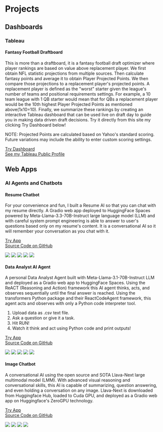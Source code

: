 # Projects
## Dashboards
### Tableau
#### Fantasy Football Draftboard
This is more than a draftboard, it is a fantasy football draft optimizer where player rankings are based on value above replacement player. We first obtain NFL statistic projections from multiple sources. Then calculate fantasy points and average it to obtain Player Projected Points. We then compare those projections to a replacement player's projected points. A replacement player is defined as the "worst" starter given the league's number of teams and positional requirements settings. For example, a 10 team league with 1 QB starter would mean that for QBs a replacement player would be the 10th highest Player Projected Points as mentioned above(1x10=10). Finally, we summarize these rankings by creating an interactive Tableau dashboard that can be used live on draft day to guide you in making data driven draft decisions. Try it directly from this site my clicking Try Dashboard below!

NOTE: Projected Points are calculated based on Yahoo's standard scoring. Future variations may include the ability to enter custom scoring settings.

<a href="FantasyFootballDraftboard">Try Dashboard</a><br>
<a href="https://public.tableau.com/app/profile/davor.kondic/vizzes">See my Tableau Public Profile</a><br>

## Web Apps
### AI Agents and Chatbots
#### Resume Chatbot

For your convenience and fun, I built a Resume AI so that you can chat with my resume directly. A Gradio web app deployed to HuggingFace Spaces powered by Meta-Llama-3.3-70B-Instruct large language model (LLM) and with careful system prompt engineering is able to answer to user's questions based only on my resume's content. It is a conversational AI so it will remember your conversation as you chat with it. 

<a href="ResumeChatbot">Try App</a><br>
<a href="https://github.com/Dacho688/ResumeChatbot">Source Code on GitHub</a>

![](https://img.shields.io/badge/Meta_Llama-white?logo=meta&logoColor=black) ![](https://img.shields.io/badge/Python-white?logo=Python) ![](https://img.shields.io/badge/PyTorch-white?logo=pytorch) ![](https://img.shields.io/badge/HuggingFace_Hub-white?logo=huggingface) ![](https://img.shields.io/badge/Gradio-white?logo=gradio)

#### Data Analyst AI Agent

A personal Data Analyst Agent built with Meta-Llama-3.1-70B-Instruct LLM and deployed as a Gradio web app to HuggingFace Spaces. Using the ReACT (Reasoning and Action) framework this AI agent thinks, acts, and observes sequentially until the final answer is reached. Using the transformers Python package and their ReactCodeAgent framework, this agent acts and observes with only a Python code interpreter tool. 

1. Upload data as .csv text file.
2. Ask a question or give it a task.
3. Hit RUN!
4. Watch it think and act using Python code and print outputs!
   
<a href="DataAnalyst">Try App</a><br>
<a href="https://github.com/Dacho688/Data_Analyst">Source Code on GitHub</a>

![](https://img.shields.io/badge/Meta_Llama-white?logo=meta&logoColor=black) ![](https://img.shields.io/badge/Python-white?logo=Python) ![](https://img.shields.io/badge/PyTorch-white?logo=pytorch) ![](https://img.shields.io/badge/HuggingFace_Transformers-white?logo=huggingface) ![](https://img.shields.io/badge/Gradio-white?logo=gradio)

#### Image Chatbot
A conversational AI using the open source and SOTA Llava-Next large multimodal model (LMM). With advanced visual reasoning and conversational skills, this AI is capable of summarizing, question answering, and even holding a conversation on any image. Llava-Next is downloaded from Huggingface Hub, loaded to Cuda GPU, and deployed as a Gradio web app on Huggingface's ZeroGPU technology. 

<a href="ImageChatbot">Try App</a><br>
<a href="https://github.com/Dacho688/ImageChatbot">Source Code on GitHub</a>

![](https://img.shields.io/badge/Python-white?logo=Python) ![](https://img.shields.io/badge/PyTorch-white?logo=pytorch) ![](https://img.shields.io/badge/HuggingFace_Transformers-white?logo=huggingface) ![](https://img.shields.io/badge/Gradio-white?logo=gradio)

